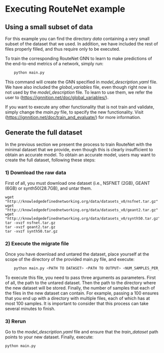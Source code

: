 # Executing RouteNet example

## Using a small subset of data
For this example you can find the directory *data* containing a very small subset of the dataset that we used. In addition, we have included the rest of files properly filled, and thus require only to be executed.

To train the corresponding RouteNet GNN to learn to make predictions of the end-to-end metrics of a network, simply run:

```python
    python main.py
```

This command will create the GNN specified in *model_description.yaml* file. We have also included the *global_variables* file, even though right now is not used by the *model_description* file. To learn to use them, we refer the user to (https://ignnition.net/doc/global_variables/).

If you want to execute any other functionality that is not train and validate, simply change the *main.py* file, to specify the new functionality. Visit (https://ignnition.net/doc/train_and_evaluate/) for more information.

## Generate the full dataset
In the previous section we present the process to train RouteNet with the minimal dataset that we provide, even though this is clearly insufficient to obtain an accurate model. To obtain an accurate model, users may want to create the full dataset, following these steps:

### 1) Download the raw data
First of all, you must download one dataset (i.e., NSFNET (2GB), GEANT (6GB) or synth50(28.7GB), and untar them.
   
    wget "http://knowledgedefinednetworking.org/data/datasets_v0/nsfnet.tar.gz"
    wget "http://knowledgedefinednetworking.org/data/datasets_v0/geant2.tar.gz"
    wget "http://knowledgedefinednetworking.org/data/datasets_v0/synth50.tar.gz"
    tar -xvzf nsfnet.tar.gz 
    tar -xvzf geant2.tar.gz 
    tar -xvzf synth50.tar.gz

### 2) Execute the migrate file
Once you have download and untared the dataset, place yourself at the scope of the directory of the provided main.py file, and  execute:
```python
    python main.py <PATH TO DATASET> <PATH TO OUTPUT> <NUM_SAMPLES_PER_PATH>
```
To execute this file, you need to pass three arguments as parameters. First of all, the path to the untared dataset. Then the path to the directory where the new dataset will be stored. Finally, the number of samples that each of the files in the new dataset can contain. For example, passing a 100 ensures that you end up with a directory with multiple files, each of which has at most 100 samples.
It is important to consider that this process can take several minutes to finish.

### 3) Rerun
Go to the *model_description.yaml* file and ensure that the *train_dataset* path points to your new dataset.
Finally, execute:
```python
python main.py
```
    